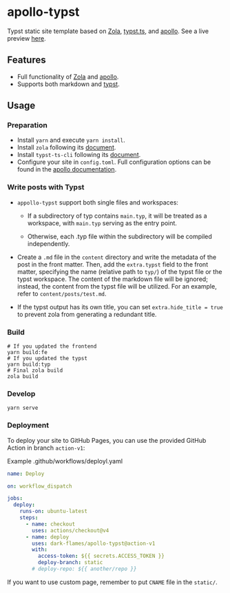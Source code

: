 # apollo-typst

Typst static site template based on [Zola](https://getzola.org), [typst.ts](https://github.com/Myriad-Dreamin/typst.ts), and [apollo](https://github.com/not-matthias/apollo). See a live preview [here](https://dark-flames.com).

## Features

- Full functionality of [Zola](https://getzola.org) and [apollo](https://github.com/not-matthias/apollo).
- Supports both markdown and [typst](https://typst.app/).

## Usage

### Preparation

- Install `yarn` and execute `yarn install`.
- Install `zola` following its [document](https://www.getzola.org/documentation/getting-started/installation/).
- Install `typst-ts-cli` following its [document](https://github.com/Myriad-Dreamin/typst.ts/tree/main?tab=readme-ov-file#concept-precompiler).
- Configure your site in `config.toml`. Full configuration options can be found in the [apollo documentation](https://github.com/not-matthias/apollo/blob/main/content/posts/configuration.md).

### Write posts with Typst

- `appollo-typst` support both single files and workspaces:

  - If a subdirectory of typ contains `main.typ`, it will be treated as a workspace, with `main.typ` serving as the entry point. 

  - Otherwise, each .typ file within the subdirectory will be compiled independently.

- Create a `.md` file in the `content` directory and write the metadata of the post in the front matter. Then, add the `extra.typst` field to the front matter, specifying the name (relative path to `typ/`) of the typst file or the typst workspace. The content of the markdown file will be ignored; instead, the content from the typst file will be utilized. For an example, refer to `content/posts/test.md`.

- If the typst output has its own title, you can set `extra.hide_title = true` to prevent zola from generating a redundant title.

### Build

```shell
# If you updated the frontend
yarn build:fe
# If you updated the typst
yarn build:typ
# Final zola build
zola build
```

### Develop

```shell
yarn serve
```

### Deployment

To deploy your site to GitHub Pages, you can use the provided GitHub Action in branch `action-v1`:

Example .github/workflows/deployl.yaml

```yaml
name: Deploy

on: workflow_dispatch

jobs:
  deploy:
    runs-on: ubuntu-latest
    steps:
      - name: checkout
        uses: actions/checkout@v4
      - name: deploy
        uses: dark-flames/apollo-typst@action-v1
        with:
          access-token: ${{ secrets.ACCESS_TOKEN }}
          deploy-branch: static
        # deploy-repo: ${{ another/repo }}
```
If you want to use custom page, remember to put `CNAME` file in the `static/`.
